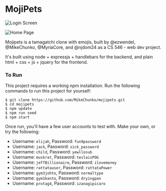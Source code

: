 # MojiPets

![Login Screen](https://i.imgur.com/ipCB5BX.png)

![Home Page](https://i.imgur.com/8n40fLP.png)

Mojipets is a tamagatchi clone with emojis, built by @ezwendel, @MikeChunko,
@MyriaCore, and @njdom24 as a CS 546 - web dev project.

It's built using node + expressjs + handlebars for the backend, and plain html +
css + js + jquery for the frontend.

### To Run

This project requires a working npm installation. Run the following commands to
run this project for yourself:

```
$ git clone https://github.com/MikeChunko/mojipets.git
$ cd mojipets
$ npm update
$ npm run seed
$ npm start
```

Once run, you'll have a few user accounts to test with. Make your own, or try
the following:

- Username: `elijah`, Password: `fun9password`
- Username: `jack`, Password: `sick_password`
- Username: `child`, Password: `yewllosub`
- Username: `muskrat`, Password: `teslaisPOG`
- Username: `jeffBillionaire`, Password: `ilovemoney`
- Username: `rattatauser`, Password: `rattataPower`
- Username: `gym3johto`, Password: `normaltype`
- Username: `gym1kanto`, Password: `dryingpan`
- Username: `protag4`, Password: `izanagipicaro`
